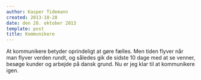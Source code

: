 ```yaml
---
author: Kasper Tidemann
created: 2013-10-28
date: den 28. oktober 2013
template: post
title: Kommunikere
---
```


At kommunikere betyder oprindeligt at gøre fælles. Men tiden flyver når man flyver verden rundt, og således gik de sidste 10 dage med at se venner, besøge kunder og arbejde på dansk grund. Nu er jeg klar til at kommunikere igen.